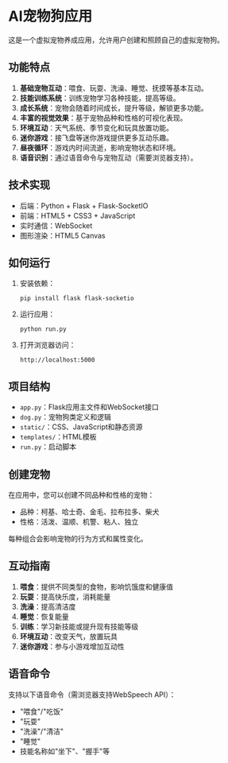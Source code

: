 # AI宠物狗应用

这是一个虚拟宠物养成应用，允许用户创建和照顾自己的虚拟宠物狗。

## 功能特点

1. **基础宠物互动**：喂食、玩耍、洗澡、睡觉、抚摸等基本互动。
2. **技能训练系统**：训练宠物学习各种技能，提高等级。
3. **成长系统**：宠物会随着时间成长，提升等级，解锁更多功能。
4. **丰富的视觉效果**：基于宠物品种和性格的可视化表现。
5. **环境互动**：天气系统、季节变化和玩具放置功能。
6. **迷你游戏**：接飞盘等迷你游戏提供更多互动乐趣。
7. **昼夜循环**：游戏内时间流逝，影响宠物状态和环境。
8. **语音识别**：通过语音命令与宠物互动（需要浏览器支持）。

## 技术实现

- 后端：Python + Flask + Flask-SocketIO
- 前端：HTML5 + CSS3 + JavaScript
- 实时通信：WebSocket
- 图形渲染：HTML5 Canvas

## 如何运行

1. 安装依赖：
   ```
   pip install flask flask-socketio
   ```

2. 运行应用：
   ```
   python run.py
   ```

3. 打开浏览器访问：
   ```
   http://localhost:5000
   ```

## 项目结构

- `app.py`：Flask应用主文件和WebSocket接口
- `dog.py`：宠物狗类定义和逻辑
- `static/`：CSS、JavaScript和静态资源
- `templates/`：HTML模板
- `run.py`：启动脚本

## 创建宠物

在应用中，您可以创建不同品种和性格的宠物：

- 品种：柯基、哈士奇、金毛、拉布拉多、柴犬
- 性格：活泼、温顺、机警、粘人、独立

每种组合会影响宠物的行为方式和属性变化。

## 互动指南

1. **喂食**：提供不同类型的食物，影响饥饿度和健康值
2. **玩耍**：提高快乐度，消耗能量
3. **洗澡**：提高清洁度
4. **睡觉**：恢复能量
5. **训练**：学习新技能或提升现有技能等级
6. **环境互动**：改变天气，放置玩具
7. **迷你游戏**：参与小游戏增加互动性

## 语音命令

支持以下语音命令（需浏览器支持WebSpeech API）：
- "喂食"/"吃饭"
- "玩耍"
- "洗澡"/"清洁"
- "睡觉"
- 技能名称如"坐下"、"握手"等